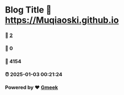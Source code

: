 # Blog Title :link: https://Muqiaoski.github.io 
### :page_facing_up: [2](https://Muqiaoski.github.io/tag.html) 
### :speech_balloon: 0 
### :hibiscus: 4154 
### :alarm_clock: 2025-01-03 00:21:24 
### Powered by :heart: [Gmeek](https://github.com/Meekdai/Gmeek)
